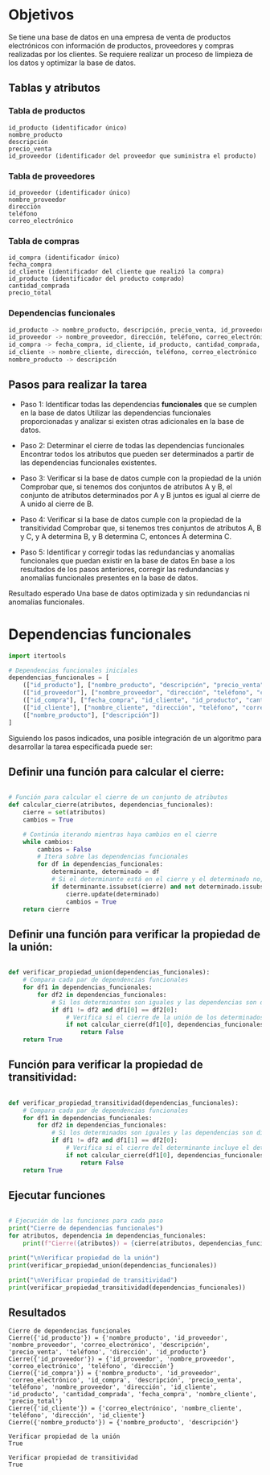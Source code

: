 # Objetivos

Se tiene una base de datos en una empresa de venta de productos electrónicos con información de productos, proveedores y compras realizadas por los clientes. Se requiere realizar un proceso de limpieza de los datos y optimizar la base de datos.

## Tablas y atributos
### Tabla de productos
```
id_producto (identificador único)
nombre_producto
descripción
precio_venta
id_proveedor (identificador del proveedor que suministra el producto)
```
### Tabla de proveedores
```
id_proveedor (identificador único)
nombre_proveedor
dirección
teléfono
correo_electrónico
```
### Tabla de compras
```
id_compra (identificador único)
fecha_compra
id_cliente (identificador del cliente que realizó la compra)
id_producto (identificador del producto comprado)
cantidad_comprada
precio_total
```
### Dependencias funcionales

```python
id_producto -> nombre_producto, descripción, precio_venta, id_proveedor
id_proveedor -> nombre_proveedor, dirección, teléfono, correo_electrónico
id_compra -> fecha_compra, id_cliente, id_producto, cantidad_comprada, precio_total
id_cliente -> nombre_cliente, dirección, teléfono, correo_electrónico
nombre_producto -> descripción
```

## Pasos para realizar la tarea
- Paso 1: Identificar todas las dependencias **funcionales** que se cumplen en la base de datos
Utilizar las dependencias funcionales proporcionadas y analizar si existen otras adicionales en la base de datos.

- Paso 2: Determinar el cierre de todas las dependencias funcionales
Encontrar todos los atributos que pueden ser determinados a partir de las dependencias funcionales existentes.

- Paso 3: Verificar si la base de datos cumple con la propiedad de la unión
Comprobar que, si tenemos dos conjuntos de atributos A y B, el conjunto de atributos determinados por A y B juntos es igual al cierre de A unido al cierre de B.

- Paso 4: Verificar si la base de datos cumple con la propiedad de la transitividad
Comprobar que, si tenemos tres conjuntos de atributos A, B y C, y A determina B, y B determina C, entonces A determina C.

- Paso 5: Identificar y corregir todas las redundancias y anomalías funcionales que puedan existir en la base de datos
En base a los resultados de los pasos anteriores, corregir las redundancias y anomalías funcionales presentes en la base de datos.

Resultado esperado
Una base de datos optimizada y sin redundancias ni anomalías funcionales.


# Dependencias funcionales

```python
import itertools

# Dependencias funcionales iniciales
dependencias_funcionales = [
    (["id_producto"], ["nombre_producto", "descripción", "precio_venta", "id_proveedor"]),
    (["id_proveedor"], ["nombre_proveedor", "dirección", "teléfono", "correo_electrónico"]),
    (["id_compra"], ["fecha_compra", "id_cliente", "id_producto", "cantidad_comprada", "precio_total"]),
    (["id_cliente"], ["nombre_cliente", "dirección", "teléfono", "correo_electrónico"]),
    (["nombre_producto"], ["descripción"])
]

```
Siguiendo los pasos indicados, una posible integración de un algoritmo para desarrollar la tarea especificada puede ser:

## Definir una función para calcular el cierre:

```python

# Función para calcular el cierre de un conjunto de atributos
def calcular_cierre(atributos, dependencias_funcionales):
    cierre = set(atributos)
    cambios = True

    # Continúa iterando mientras haya cambios en el cierre
    while cambios:
        cambios = False
        # Itera sobre las dependencias funcionales
        for df in dependencias_funcionales:
            determinante, determinado = df
            # Si el determinante está en el cierre y el determinado no, actualiza el cierre
            if determinante.issubset(cierre) and not determinado.issubset(cierre):
                cierre.update(determinado)
                cambios = True
    return cierre

```

## Definir una función para verificar la propiedad de la unión:

```python

def verificar_propiedad_union(dependencias_funcionales):
    # Compara cada par de dependencias funcionales
    for df1 in dependencias_funcionales:
        for df2 in dependencias_funcionales:
            # Si los determinantes son iguales y las dependencias son distintas
            if df1 != df2 and df1[0] == df2[0]:
                # Verifica si el cierre de la unión de los determinados es igual al cierre del determinante
                if not calcular_cierre(df1[0], dependencias_funcionales) == calcular_cierre(df1[0].union(df2[0]), dependencias_funcionales):
                    return False
    return True
```

## Función para verificar la propiedad de transitividad:

```python

def verificar_propiedad_transitividad(dependencias_funcionales):
    # Compara cada par de dependencias funcionales
    for df1 in dependencias_funcionales:
        for df2 in dependencias_funcionales:
            # Si los determinados son iguales y las dependencias son distintas
            if df1 != df2 and df1[1] == df2[0]:
                # Verifica si el cierre del determinante incluye el determinado de la segunda dependencia
                if not calcular_cierre(df1[0], dependencias_funcionales).issuperset(df2[1]):
                    return False
    return True

```


## Ejecutar funciones

```python

# Ejecución de las funciones para cada paso
print("Cierre de dependencias funcionales")
for atributos, dependencia in dependencias_funcionales:
    print(f"Cierre({atributos}) = {cierre(atributos, dependencias_funcionales)}")

print("\nVerificar propiedad de la unión")
print(verificar_propiedad_union(dependencias_funcionales))

print("\nVerificar propiedad de transitividad")
print(verificar_propiedad_transitividad(dependencias_funcionales))

```

## Resultados

```
Cierre de dependencias funcionales
Cierre({'id_producto'}) = {'nombre_producto', 'id_proveedor', 'nombre_proveedor', 'correo_electrónico', 'descripción', 'precio_venta', 'teléfono', 'dirección', 'id_producto'}
Cierre({'id_proveedor'}) = {'id_proveedor', 'nombre_proveedor', 'correo_electrónico', 'teléfono', 'dirección'}
Cierre({'id_compra'}) = {'nombre_producto', 'id_proveedor', 'correo_electrónico', 'id_compra', 'descripción', 'precio_venta', 'teléfono', 'nombre_proveedor', 'dirección', 'id_cliente', 'id_producto', 'cantidad_comprada', 'fecha_compra', 'nombre_cliente', 'precio_total'}
Cierre({'id_cliente'}) = {'correo_electrónico', 'nombre_cliente', 'teléfono', 'dirección', 'id_cliente'}
Cierre({'nombre_producto'}) = {'nombre_producto', 'descripción'}

Verificar propiedad de la unión
True

Verificar propiedad de transitividad
True

```